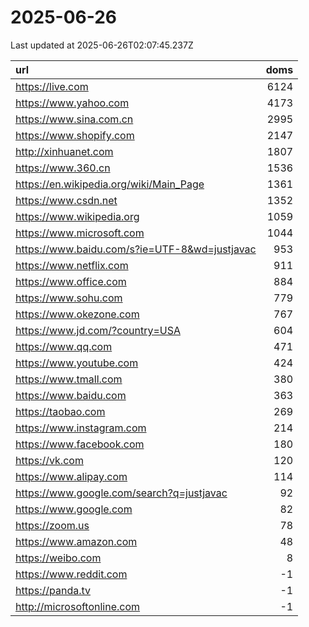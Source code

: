 # 2025-06-26

<!-- BEGIN -->
Last updated at 2025-06-26T02:07:45.237Z

url | doms
:- | -:
https://live.com | 6124
https://www.yahoo.com | 4173
https://www.sina.com.cn | 2995
https://www.shopify.com | 2147
http://xinhuanet.com | 1807
https://www.360.cn | 1536
https://en.wikipedia.org/wiki/Main_Page | 1361
https://www.csdn.net | 1352
https://www.wikipedia.org | 1059
https://www.microsoft.com | 1044
https://www.baidu.com/s?ie=UTF-8&wd=justjavac | 953
https://www.netflix.com | 911
https://www.office.com | 884
https://www.sohu.com | 779
https://www.okezone.com | 767
https://www.jd.com/?country=USA | 604
https://www.qq.com | 471
https://www.youtube.com | 424
https://www.tmall.com | 380
https://www.baidu.com | 363
https://taobao.com | 269
https://www.instagram.com | 214
https://www.facebook.com | 180
https://vk.com | 120
https://www.alipay.com | 114
https://www.google.com/search?q=justjavac | 92
https://www.google.com | 82
https://zoom.us | 78
https://www.amazon.com | 48
https://weibo.com | 8
https://www.reddit.com | -1
https://panda.tv | -1
http://microsoftonline.com | -1
<!-- END -->
